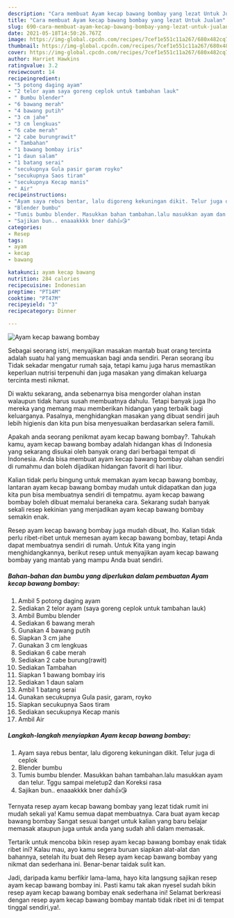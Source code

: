 ```yaml
---
description: "Cara membuat Ayam kecap bawang bombay yang lezat Untuk Jualan"
title: "Cara membuat Ayam kecap bawang bombay yang lezat Untuk Jualan"
slug: 690-cara-membuat-ayam-kecap-bawang-bombay-yang-lezat-untuk-jualan
date: 2021-05-18T14:50:26.767Z
image: https://img-global.cpcdn.com/recipes/7cef1e551c11a267/680x482cq70/ayam-kecap-bawang-bombay-foto-resep-utama.jpg
thumbnail: https://img-global.cpcdn.com/recipes/7cef1e551c11a267/680x482cq70/ayam-kecap-bawang-bombay-foto-resep-utama.jpg
cover: https://img-global.cpcdn.com/recipes/7cef1e551c11a267/680x482cq70/ayam-kecap-bawang-bombay-foto-resep-utama.jpg
author: Harriet Hawkins
ratingvalue: 3.2
reviewcount: 14
recipeingredient:
- "5 potong daging ayam"
- "2 telor ayam saya goreng ceplok untuk tambahan lauk"
- " Bumbu blender"
- "6 bawang merah"
- "4 bawang putih"
- "3 cm jahe"
- "3 cm lengkuas"
- "6 cabe merah"
- "2 cabe burungrawit"
- " Tambahan"
- "1 bawang bombay iris"
- "1 daun salam"
- "1 batang serai"
- "secukupnya Gula pasir garam royko"
- "secukupnya Saos tiram"
- "secukupnya Kecap manis"
- " Air"
recipeinstructions:
- "Ayam saya rebus bentar, lalu digoreng kekuningan dikit. Telur juga di ceplok"
- "Blender bumbu"
- "Tumis bumbu blender. Masukkan bahan tambahan.lalu masukkan ayam dan telur. Tggu sampai meletup2 dan Koreksi rasa"
- "Sajikan bun.. enaaakkkk bner dah👍😘"
categories:
- Resep
tags:
- ayam
- kecap
- bawang

katakunci: ayam kecap bawang 
nutrition: 284 calories
recipecuisine: Indonesian
preptime: "PT14M"
cooktime: "PT47M"
recipeyield: "3"
recipecategory: Dinner

---
```



![Ayam kecap bawang bombay](https://img-global.cpcdn.com/recipes/7cef1e551c11a267/680x482cq70/ayam-kecap-bawang-bombay-foto-resep-utama.jpg)

Sebagai seorang istri, menyajikan masakan mantab buat orang tercinta adalah suatu hal yang memuaskan bagi anda sendiri. Peran seorang ibu Tidak sekadar mengatur rumah saja, tetapi kamu juga harus memastikan keperluan nutrisi terpenuhi dan juga masakan yang dimakan keluarga tercinta mesti nikmat.

Di waktu  sekarang, anda sebenarnya bisa mengorder olahan instan walaupun tidak harus susah membuatnya dahulu. Tetapi banyak juga lho mereka yang memang mau memberikan hidangan yang terbaik bagi keluarganya. Pasalnya, menghidangkan masakan yang dibuat sendiri jauh lebih higienis dan kita pun bisa menyesuaikan berdasarkan selera famili. 



Apakah anda seorang penikmat ayam kecap bawang bombay?. Tahukah kamu, ayam kecap bawang bombay adalah hidangan khas di Indonesia yang sekarang disukai oleh banyak orang dari berbagai tempat di Indonesia. Anda bisa membuat ayam kecap bawang bombay olahan sendiri di rumahmu dan boleh dijadikan hidangan favorit di hari libur.

Kalian tidak perlu bingung untuk memakan ayam kecap bawang bombay, lantaran ayam kecap bawang bombay mudah untuk didapatkan dan juga kita pun bisa membuatnya sendiri di tempatmu. ayam kecap bawang bombay boleh dibuat memalui beraneka cara. Sekarang sudah banyak sekali resep kekinian yang menjadikan ayam kecap bawang bombay semakin enak.

Resep ayam kecap bawang bombay juga mudah dibuat, lho. Kalian tidak perlu ribet-ribet untuk memesan ayam kecap bawang bombay, tetapi Anda dapat membuatnya sendiri di rumah. Untuk Kita yang ingin menghidangkannya, berikut resep untuk menyajikan ayam kecap bawang bombay yang mantab yang mampu Anda buat sendiri.

<!--inarticleads1-->

##### Bahan-bahan dan bumbu yang diperlukan dalam pembuatan Ayam kecap bawang bombay:

1. Ambil 5 potong daging ayam
1. Sediakan 2 telor ayam (saya goreng ceplok untuk tambahan lauk)
1. Ambil  Bumbu blender
1. Sediakan 6 bawang merah
1. Gunakan 4 bawang putih
1. Siapkan 3 cm jahe
1. Gunakan 3 cm lengkuas
1. Sediakan 6 cabe merah
1. Sediakan 2 cabe burung(rawit)
1. Sediakan  Tambahan
1. Siapkan 1 bawang bombay iris
1. Sediakan 1 daun salam
1. Ambil 1 batang serai
1. Gunakan secukupnya Gula pasir, garam, royko
1. Siapkan secukupnya Saos tiram
1. Sediakan secukupnya Kecap manis
1. Ambil  Air




<!--inarticleads2-->

##### Langkah-langkah menyiapkan Ayam kecap bawang bombay:

1. Ayam saya rebus bentar, lalu digoreng kekuningan dikit. Telur juga di ceplok
1. Blender bumbu
1. Tumis bumbu blender. Masukkan bahan tambahan.lalu masukkan ayam dan telur. Tggu sampai meletup2 dan Koreksi rasa
1. Sajikan bun.. enaaakkkk bner dah👍😘




Ternyata resep ayam kecap bawang bombay yang lezat tidak rumit ini mudah sekali ya! Kamu semua dapat membuatnya. Cara buat ayam kecap bawang bombay Sangat sesuai banget untuk kalian yang baru belajar memasak ataupun juga untuk anda yang sudah ahli dalam memasak.

Tertarik untuk mencoba bikin resep ayam kecap bawang bombay enak tidak ribet ini? Kalau mau, ayo kamu segera buruan siapkan alat-alat dan bahannya, setelah itu buat deh Resep ayam kecap bawang bombay yang nikmat dan sederhana ini. Benar-benar taidak sulit kan. 

Jadi, daripada kamu berfikir lama-lama, hayo kita langsung sajikan resep ayam kecap bawang bombay ini. Pasti kamu tak akan nyesel sudah bikin resep ayam kecap bawang bombay enak sederhana ini! Selamat berkreasi dengan resep ayam kecap bawang bombay mantab tidak ribet ini di tempat tinggal sendiri,ya!.

